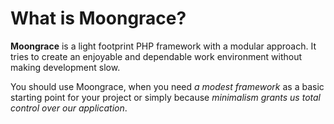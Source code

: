What is Moongrace?
=================
**Moongrace** is a light footprint PHP framework with a modular approach. It tries to create an enjoyable and dependable work environment without making development slow.

You should use Moongrace, when you need *a modest framework* as a basic starting point for your project or simply because *minimalism grants us total control over our application*.